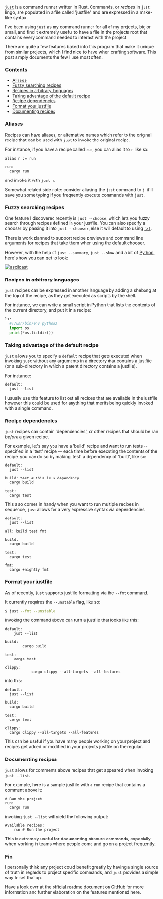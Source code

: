 [`just`](https://github.com/casey/just) is a command runner written in Rust.
Commands, or _recipes_ in `just` lingo, are populated in a file called 'justfile',
and are expressed in a make-like syntax.

I've been using `just` as my command runner for all of my projects,
big or small, and find it extremely useful to have a file in the projects root
that contains every command needed to interact with the project.

There are quite a few features baked into this program that make it unique from
similar projects, which I find nice to have when crafting software. This post
simply documents the few I use most often.

### Contents

- [Aliases](#aliases)
- [Fuzzy searching recipes](#fuzzy-searching-recipes)
- [Recipes in arbitrary languages](#recipes-in-arbitrary-languages)
- [Taking advantage of the default recipe](#taking-advantage-of-the-default-recipe)
- [Recipe dependencies](#recipe-dependencies)
- [Format your justfile](#format-your-justfile)
- [Documenting recipes](#documenting-recipes)

### Aliases

Recipes can have aliases, or alternative names which refer to the original
recipe that can be used with `just` to invoke the original recipe.

For instance, if you have a recipe called `run`, you can alias it to `r` like
so:

```
alias r := run

run:
  cargo run
```

and invoke it with `just r`.

Somewhat related side note: consider aliasing the `just` command to `j`, it'll
save you some typing if you frequently execute commands with `just`.

### Fuzzy searching recipes

One feature I discovered recently is `just --choose`, which lets you fuzzy
search through recipes defined in your justfile. You can also specify a
chooser by passing it into `just --chooser`, else it will default to
using [`fzf`](https://github.com/junegunn/fzf).

There is work planned to support recipe previews and command line arguments for
recipes that take them when using the default chooser.

However, with the help of `just --summary`, `just --show` and a bit of
[Python](<https://en.wikipedia.org/wiki/Python_(programming_language)>), here's how you can get to look:

[![asciicast](https://asciinema.org/a/eNi5cZw4BZLcplHq4Ae1aN8nN.svg)](https://asciinema.org/a/eNi5cZw4BZLcplHq4Ae1aN8nN)

### Recipes in arbitrary languages

`just` recipes can be expressed in another language by adding a shebang at the
top of the recipe, as they get executed as scripts by the shell.

For instance, we can write a small script in Python that lists the contents
of the current directory, and put it in a recipe:

```python
ls:
  #!/usr/bin/env python3
  import os
  print(*os.listdir())
```

### Taking advantage of the default recipe

`just` allows you to specify a `default` recipe that gets executed when invoking
`just` without any arguments in a directory that contains a justfile (or a
sub-directory in which a parent directory contains a justfile).

For instance:

```
default:
  just --list
```

I usually use this feature to list out all recipes that are available in the
justfile however this could be used for anything that merits being quickly
invoked with a single command.

### Recipe dependencies

`just` recipes can contain 'dependencies', or other recipes that should be ran
_before_ a given recipe.

For example, let's say you have a 'build' recipe and want to run tests -- specified
in a 'test' recipe -- each time before executing the contents of the recipe, you
can do so by making 'test' a dependency of 'build', like so:

```
default:
  just --list

build: test # this is a dependency
  cargo build

test:
  cargo test
```

This also comes in handy when you want to run multiple recipes in sequence,
`just` allows for a very expressive syntax via dependencies:

```
default:
  just --list

all: build test fmt

build:
  cargo build

test:
  cargo test

fmt:
  cargo +nightly fmt
```

### Format your justfile

As of recently, `just` supports justfile formatting via the `--fmt` command.

It currently requires the `--unstable` flag, like so:

```bash
$ just --fmt --unstable
```

Invoking the command above can turn a justfile that looks like this:

```
default:
	just --list

build:
		cargo build

test:
	cargo test

clippy:
			cargo clippy --all-targets --all-features
```

into this:

```
default:
  just --list

build:
  cargo build

test:
  cargo test

clippy:
  cargo clippy --all-targets --all-features
```

This can be useful if you have many people working on your project and recipes
get added or modified in your projects justfile on the regular.

### Documenting recipes

`just` allows for comments above recipes that get appeared when invoking `just --list`.

For example, here is a sample justfile with a `run` recipe that contains a
comment above it:

```
# Run the project
run:
  cargo run
```

invoking `just --list` will yield the following output:

```
Available recipes:
    run # Run the project
```

This is extremely useful for documenting obscure commands, especially when
working in teams where people come and go on a project frequently.

### Fin

I personally think any project could benefit greatly by having a single source
of truth in regards to project specific commands, and `just` provides a simple
way to set that up.

Have a look over at the [official readme](https://github.com/casey/just) document
on GitHub for more information and further elaboration on the features mentioned
here.
